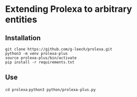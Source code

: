 # Extending Prolexa to arbitrary entities

## Installation

```
git clone https://github.com/g-leech/prolexa.git
python3 -m venv prolexa-plus
source prolexa-plus/bin/activate
pip install -r requirements.txt
```

## Use

`cd prolexa`
`python3 python/prolexa-plus.py`
